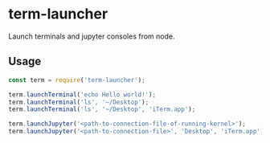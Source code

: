 # term-launcher

Launch terminals and jupyter consoles from node.

## Usage
```javascript
const term = require('term-launcher');

term.launchTerminal('echo Hello world!');
term.launchTerminal('ls', '~/Desktop');
term.launchTerminal('ls', '~/Desktop', 'iTerm.app');

term.launchJupyter('<path-to-connection-file-of-running-kernel>');
term.launchJupyter('<path-to-connection-file>', 'Desktop', 'iTerm.app');
```
